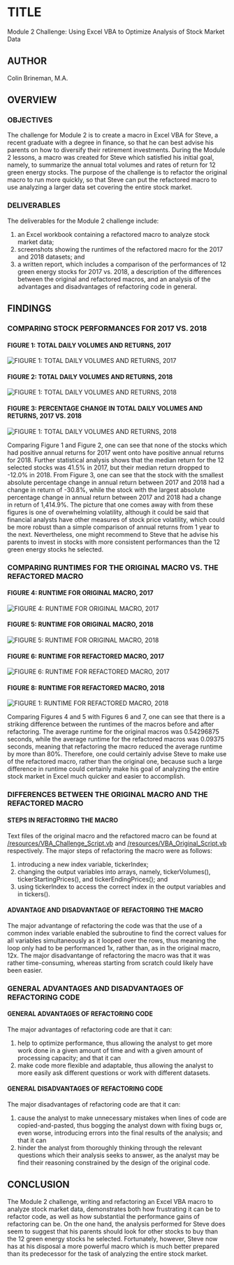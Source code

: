 # TITLE

Module 2 Challenge: Using Excel VBA to Optimize Analysis of Stock Market Data

## AUTHOR

Colin Brineman, M.A.

## OVERVIEW

### OBJECTIVES

The challenge for Module 2 is to create a macro in Excel VBA for Steve, a recent graduate with a degree in finance, so that he can best advise his parents on how to diversify their retirement investments. During the Module 2 lessons, a macro was created for Steve which satisfied his initial goal, namely, to summarize the annual total volumes and rates of return for 12 green energy stocks. The purpose of the challenge is to refactor the original macro to run more quickly, so that Steve can put the refactored macro to use analyzing a larger data set covering the entire stock market.

### DELIVERABLES

The deliverables for the Module 2 challenge include:
1. an Excel workbook containing a refactored macro to analyze stock market data;
2. screenshots showing the runtimes of the refactored macro for the 2017 and 2018 datasets; and
3. a written report, which includes a comparison of the performances of 12 green energy stocks for 2017 vs. 2018, a description of the differences between the original and refactored macros, and an analysis of the advantages and disadvantages of refactoring code in general.

## FINDINGS

### COMPARING STOCK PERFORMANCES FOR 2017 VS. 2018

#### FIGURE 1: TOTAL DAILY VOLUMES AND RETURNS, 2017
![FIGURE 1: TOTAL DAILY VOLUMES AND RETURNS, 2017](/Resources/VBA_Results_2017.png)

#### FIGURE 2: TOTAL DAILY VOLUMES AND RETURNS, 2018
![FIGURE 1: TOTAL DAILY VOLUMES AND RETURNS, 2018](/Resources/VBA_Results_2018.png)

#### FIGURE 3: PERCENTAGE CHANGE IN TOTAL DAILY VOLUMES AND RETURNS, 2017 VS. 2018
![FIGURE 1: TOTAL DAILY VOLUMES AND RETURNS, 2018](/Resources/VBA_Results_Comparison.png)

Comparing Figure 1 and Figure 2, one can see that none of the stocks which had positive annual returns for 2017 went onto have positive annual returns for 2018. Further statistical analysis shows that the median return for the 12 selected stocks was 41.5% in 2017, but their median return dropped to -12.0% in 2018. From Figure 3, one can see that the stock with the smallest absolute percentage change in annual return between 2017 and 2018 had a change in return of -30.8%, while the stock with the largest absolute percentage change in annual return between 2017 and 2018 had a change in return of 1,414.9%. The picture that one comes away with from these figures is one of overwhelming volatility, although it could be said that financial analysts have other measures of stock price volatility, which could be more robust than a simple comparison of annual returns from 1 year to the next. Nevertheless, one might recommend to Steve that he advise his parents to invest in stocks with more consistent performances than the 12 green energy stocks he selected.

### COMPARING RUNTIMES FOR THE ORIGINAL MACRO VS. THE REFACTORED MACRO

#### FIGURE 4: RUNTIME FOR ORIGINAL MACRO, 2017
![FIGURE 4: RUNTIME FOR ORIGINAL MACRO, 2017](/Resources/VBA_Original_2017.png)

#### FIGURE 5: RUNTIME FOR ORIGINAL MACRO, 2018
![FIGURE 5: RUNTIME FOR ORIGINAL MACRO, 2018](/Resources/VBA_Original_2018.png)

#### FIGURE 6: RUNTIME FOR REFACTORED MACRO, 2017
![FIGURE 6: RUNTIME FOR REFACTORED MACRO, 2017](/Resources/VBA_Challenge_2017.png)

#### FIGURE 8: RUNTIME FOR REFACTORED MACRO, 2018
![FIGURE 1: RUNTIME FOR REFACTORED MACRO, 2018](/Resources/VBA_Challenge_2018.png)

Comparing Figures 4 and 5 with Figures 6 and 7, one can see that there is a striking difference between the runtimes of the macros before and after refactoring. The average runtime for the original macros was 0.54296875 seconds, while the average runtime for the refactored macros was 0.09375 seconds, meaning that refactoring the macro reduced the average runtime by more than 80%. Therefore, one could certainly advise Steve to make use of the refactored macro, rather than the original one, because such a large difference in runtime could certainly make his goal of analyzing the entire stock market in Excel much quicker and easier to accomplish.

### DIFFERENCES BETWEEN THE ORIGINAL MACRO AND THE REFACTORED MACRO

#### STEPS IN REFACTORING THE MACRO
Text files of the original macro and the refactored macro can be found at [/resources/VBA_Challenge_Script.vb](/Resources/VBA_Challenge_Script.vb) and [/resources/VBA_Original_Script.vb](/Resources/VBA_Original_Script.vb) respectively. The major steps of refactoring the macro were as follows:
1. introducing a new index variable, tickerIndex;
2. changing the output variables into arrays, namely, tickerVolumes(), tickerStartingPrices(), and tickerEndingPrices(); and
3. using tickerIndex to access the correct index in the output variables and in tickers().

#### ADVANTAGE AND DISADVANTAGE OF REFACTORING THE MACRO
The major advantange of refactoring the code was that the use of a common index variable enabled the subroutine to find the correct values for all variables simultaneously as it looped over the rows, thus meaning the loop only had to be performanced 1x, rather than, as in the original macro, 12x. The major disadvantange of refactoring the macro was that it was rather time-consuming, whereas starting from scratch could likely have been easier.

### GENERAL ADVANTAGES AND DISADVANTAGES OF REFACTORING CODE

#### GENERAL ADVANTAGES OF REFACTORING CODE

The major advantages of refactoring code are that it can:
1. help to optimize performance, thus allowing the analyst to get more work done in a given amount of time and with a given amount of processing capacity; and that it can
2. make code more flexible and adaptable, thus allowing the analyst to more easily ask different questions or work with different datasets.

#### GENERAL DISADVANTAGES OF REFACTORING CODE
The major disadvantages of refactoring code are that it can:
1. cause the analyst to make unnecessary mistakes when lines of code are copied-and-pasted, thus bogging the analyst down with fixing bugs or, even worse, introducing errors into the final results of the analysis; and that it can
2. hinder the analyst from thoroughly thinking through the relevant questions which their analysis seeks to answer, as the analyst may be find their reasoning constrained by the design of the original code.

## CONCLUSION
The Module 2 challenge, writing and refactoring an Excel VBA macro to analyze stock market data, demonstrates both how frustrating it can be to refactor code, as well as how substantial the performance gains of refactoring can be. On the one hand, the analysis performed for Steve does seem to suggest that his parents should look for other stocks to buy than the 12 green energy stocks he selected. Fortunately, however, Steve now has at his disposal a more powerful macro which is much better prepared than its predecessor for the task of analyzing the entire stock market.
